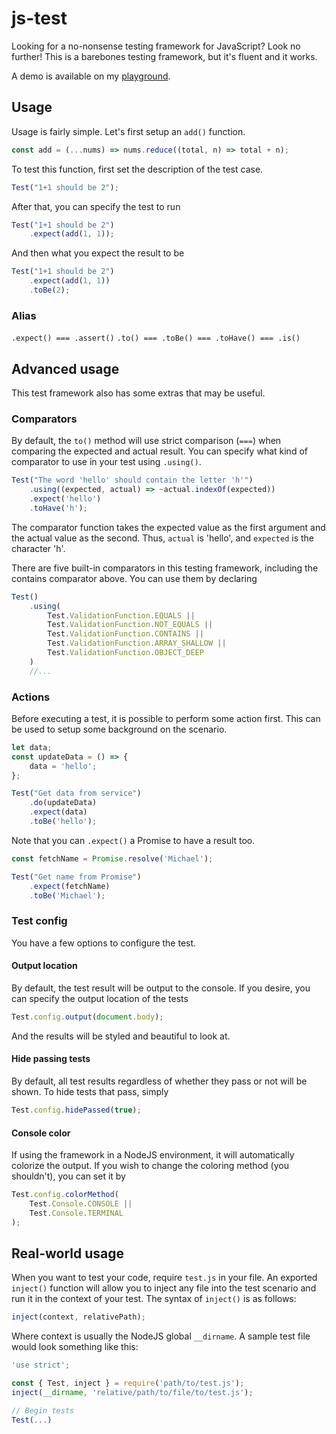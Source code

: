 # js-test

Looking for a no-nonsense testing framework for JavaScript? Look no further! This is a barebones testing framework, but it's fluent and it works.

A demo is available on my [playground](https://www.michaelcheng.us/playground/lib-js/test/).

## Usage
Usage is fairly simple. Let's first setup an `add()` function.

```javascript
const add = (...nums) => nums.reduce((total, n) => total + n);
```

To test this function, first set the description of the test case.

```javascript
Test("1+1 should be 2");
```

After that, you can specify the test to run

```javascript
Test("1+1 should be 2")
	.expect(add(1, 1));
```

And then what you expect the result to be

```javascript
Test("1+1 should be 2")
	.expect(add(1, 1))
	.toBe(2);
```

### Alias
`.expect() === .assert()`
`.to() === .toBe() === .toHave() === .is()`

## Advanced usage
This test framework also has some extras that may be useful.

### Comparators
By default, the `to()` method will use strict comparison (`===`) when comparing the expected and actual result. You can specify what kind of comparator to use in your test using `.using()`.

```javascript
Test("The word 'hello' should contain the letter 'h'")
	.using((expected, actual) => ~actual.indexOf(expected))
	.expect('hello')
	.toHave('h');
```

The comparator function takes the expected value as the first argument and the actual value as the second. Thus, `actual` is 'hello', and `expected` is the character 'h'.

There are five built-in comparators in this testing framework, including the contains comparator above. You can use them by declaring

```javascript
Test()
	.using(
		Test.ValidationFunction.EQUALS ||
		Test.ValidationFunction.NOT_EQUALS ||
		Test.ValidationFunction.CONTAINS ||
		Test.ValidationFunction.ARRAY_SHALLOW ||
		Test.ValidationFunction.OBJECT_DEEP
	)
	//...
```

### Actions
Before executing a test, it is possible to perform some action first. This can be used to setup some background on the scenario.

```javascript
let data;
const updateData = () => {
	data = 'hello';
};

Test("Get data from service")
	.do(updateData)
	.expect(data)
	.toBe('hello');
```

Note that you can `.expect()` a Promise to have a result too.

```javascript
const fetchName = Promise.resolve('Michael');

Test("Get name from Promise")
	.expect(fetchName)
	.toBe('Michael');
```

### Test config
You have a few options to configure the test.

#### Output location
By default, the test result will be output to the console. If you desire, you can specify the output location of the tests

```javascript
Test.config.output(document.body);
```

And the results will be styled and beautiful to look at.

#### Hide passing tests
By default, all test results regardless of whether they pass or not will be shown. To hide tests that pass, simply

```javascript
Test.config.hidePassed(true);
```

#### Console color
If using the framework in a NodeJS environment, it will automatically colorize the output. If you wish to change the coloring method (you shouldn't), you can set it by

```javascript
Test.config.colorMethod(
	Test.Console.CONSOLE ||
	Test.Console.TERMINAL
);
```

## Real-world usage
When you want to test your code, require `test.js` in your file. An exported `inject()` function will allow you to inject any file into the test scenario and run it in the context of your test. The syntax of `inject()` is as follows:

```javascript
inject(context, relativePath);
```

Where context is usually the NodeJS global `__dirname`. A sample test file would look something like this:

```javascript
'use strict';

const { Test, inject } = require('path/to/test.js');
inject(__dirname, 'relative/path/to/file/to/test.js');

// Begin tests
Test(...)
```
